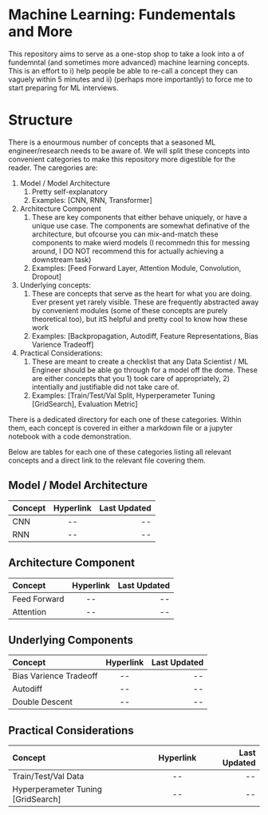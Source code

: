 # Machine Learning: Fundementals and More

This repository aims to serve as a one-stop shop to take a look into a of fundemntal (and sometimes more advanced) machine learning concepts. This is an effort to i) help people be able to re-call a concept they can vaguely within 5 minutes and ii) (perhaps more importantly) to force me to start preparing for ML interviews.


# Structure


There is a enourmous number of concepts that a seasoned ML engineer/research needs to be aware of. We will split these concepts into convenient categories to make this repository more digestible for the reader. The caregories are:

1. Model / Model Architecture
    1. Pretty self-explanatory
    2. Examples: [CNN, RNN, Transformer]
2. Architecture Component
    1. These are key components that either behave uniquely, or have a unique use case. The components are somewhat definative of the architecture, but ofcourse you can mix-and-match these components to make wierd models (I recommedn this for messing around, I DO NOT recommend this for actually achieving a downstream task)
    2. Examples: [Feed Forward Layer, Attention Module, Convolution, Dropout]
3. Underlying concepts:
    1. These are concepts that serve as the heart for what you are doing. Ever present yet rarely visible. These are frequently abstracted away by convenient modules (some of these concepts are purely theoretical too), but itS helpful and pretty cool to know how these work
    2. Examples: [Backpropagation, Autodiff, Feature Representations, Bias Varience Tradeoff]
4. Practical Considerations:
    1. These are meant to create a checklist that any Data Scientist / ML Engineer should be able go through for a model off the dome. These are either concepts that you 1) took care of appropriately, 2) intentially and justifiable did not take care of.
    2. Examples: [Train/Test/Val Split, Hyperperameter Tuning [GridSearch], Evaluation Metric]


There is a dedicated directory for each one of these categories. Within them, each concept is covered in either a markdown file or a jupyter notebook with a code demonstration.

Below are tables for each one of these categories listing all relevant concepts and a direct link to the relevant file covering them.


## Model / Model Architecture
| Concept    | Hyperlink  | Last Updated  |
|:--------|:------:|-------:|
| CNN       | --      | --      |
| RNN       | --      | --      |

## Architecture Component
| Concept    | Hyperlink  | Last Updated  |
|:--------|:------:|-------:|
| Feed Forward       | --      | --      |
| Attention       | --      | --     |

## Underlying Components
| Concept    | Hyperlink  | Last Updated  |
|:--------|:------:|-------:|
| Bias Varience Tradeoff        | --     | --      |
| Autodiff      | --      | --      |
| Double Descent      | --      | --      |

## Practical Considerations
| Concept    | Hyperlink  | Last Updated  |
|:--------|:------:|-------:|
| Train/Test/Val Data      | --      | --      |
| Hyperperameter Tuning [GridSearch]       | --      | --     |

